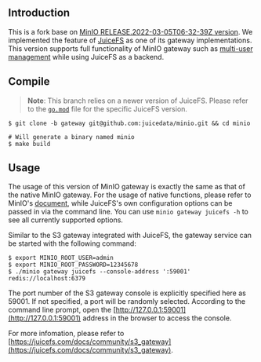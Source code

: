 ## Introduction

This is a fork base on [MinIO RELEASE.2022-03-05T06-32-39Z version](https://github.com/minio/minio/tree/RELEASE.2022-03-05T06-32-39Z). We implemented the feature of [JuiceFS](https://github.com/juicedata/juicefs) as one of its gateway implementations. This version supports full functionality of MinIO gateway such as [multi-user management](https://docs.min.io/docs/minio-multi-user-quickstart-guide.html) while using JuiceFS as a backend.

## Compile

> **Note**: This branch relies on a newer version of JuiceFS. Please refer to the [`go.mod`](go.mod) file for the specific JuiceFS version.

```shell
$ git clone -b gateway git@github.com:juicedata/minio.git && cd minio

# Will generate a binary named minio
$ make build
```

## Usage

The usage of this version of MinIO gateway is exactly the same as that of the native MinIO gateway. For the usage of native functions, please refer to MinIO's [document](https://docs.min.io/docs/minio-gateway-for-s3.html), while JuiceFS's own configuration options can be passed in via the command line. You can use `minio gateway juicefs -h` to see all currently supported options.

Similar to the S3 gateway integrated with JuiceFS, the gateway service can be started with the following command:

```shell
$ export MINIO_ROOT_USER=admin
$ export MINIO_ROOT_PASSWORD=12345678
$ ./minio gateway juicefs --console-address ':59001' redis://localhost:6379
```

The port number of the S3 gateway console is explicitly specified here as 59001. If not specified, a port will be randomly selected. According to the command line prompt, open the [http://127.0.0.1:59001](http://127.0.0.1:59001) address in the browser to access the console.

For more infomation, please refer to [https://juicefs.com/docs/community/s3_gateway](https://juicefs.com/docs/community/s3_gateway).
